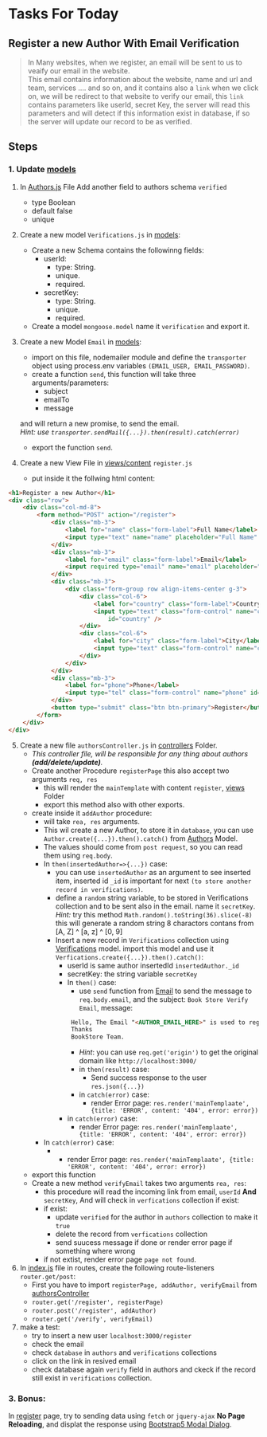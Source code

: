 # Tasks For Today

##  Register a new Author With Email Verification
> In Many websites, when we register, an email will be sent to us to veaify our email in the website. <br>
This email contains information about the website, name and url and team, services .... and so on, and it contains also a `link` when we click on, we will be redirect to that website to verify our email, this `link` contains parameters like userId, secret Key, the server will read this parameters and will detect if this information exist in database, if so the server will update our record to be as verified.

## Steps
### 1. Update [models](./models/)
1. In [Authors.js](./models/Authors.js) File Add another field to authors schema `verified`
    - type Boolean
    - default false
    - unique
2. Create a new model `Verifications.js` in [models](./models/):
    - Create a new Schema contains the followinng fields:
        - userId:
            - type: String.
            - unique.
            - required.
        - secretKey:
            - type: String.
            - unique.
            - required.
    - Create a model `mongoose.model` name it `verification` and export it.
3. Create a new Model `Email` in [models](./models/):
    - import on this file, nodemailer module and define the `transporter` object using process.env variables `(EMAIL_USER, EMAIL_PASSWORD)`.
    - create a function `send`, this function will take three arguments/parameters:
        * subject
        * emailTo
        * message

    and will return a new promise, to send the email.<br>
    *Hint: use `transporter.sendMail({...}).then(result).catch(error)`*
    - export the function `send`.
4. Create a new View File in [views/content](./views/content/) `register.js`
    - put inside it the follwing html content:
```html
<h1>Register a new Author</h1>
<div class="row">
    <div class="col-md-8">
        <form method="POST" action="/register">
            <div class="mb-3">
                <label for="name" class="form-label">Full Name</label>
                <input type="text" name="name" placeholder="Full Name" required class="form-control" id="fullName" />
            </div>
            <div class="mb-3">
                <label for="email" class="form-label">Email</label>
                <input required type="email" name="email" placeholder="Email" class="form-control" id="email" />
            </div>
            <div class="mb-3">
                <div class="form-group row align-items-center g-3">
                    <div class="col-6">
                        <label for="country" class="form-label">Country</label>
                        <input type="text" class="form-control" name="country" placeholder="Country" required
                            id="country" />
                    </div>
                    <div class="col-6">
                        <label for="city" class="form-label">City</label>
                        <input type="text" class="form-control" name="city" placeholder="City" required id="city" />
                    </div>
                </div>
            </div>
            <div class="mb-3">
                <label for="phone">Phone</label>
                <input type="tel" class="form-control" name="phone" id="phone" placeholder="Phone" />
            </div>
            <button type="submit" class="btn btn-primary">Register</button>
        </form>
    </div>
</div>
```
5. Create a new file `authorsController.js` in [controllers](./controllers/) Folder.
    - *This controller file, will be responsible for any thing about authors **(add/delete/update)**.*
    - Create another Procedure `registerPage` this also accept two arguments `req, res`
        - this will render the `mainTemplate` with content `register`,  [views](./views/) Folder
        - export this method also with other exports.
    - create inside it `addAuthor` procedure:
        * will take `rea, res` arguments.
        * This wil create a new Author, to store it in `database`, you can use `Author.create({...}).then().catch()` from [Authors](./models/Authors.js) Model.
        * The values should come from `post request`, so you can read them using `req.body`.
        * In `then(insertedAuthor=>{...})` case:
            - you can use `insertedAuthor` as an argument to see inserted item, inserted id `_id` is important for next `(to store another record in verifications)`.
            - define a `random` string variable, to be stored in Verifications collection and to be sent also in the email. name it `secretKey`. *Hint:* try this method `Math.random().toString(36).slice(-8)` this will generate a random string 8 charactors contans from [A, Z] ^ [a, z] ^ [0, 9]
            - Insert a new record in `Verifications` collection using [Verifications](./models/Verifications.js) model. import this model and use it `Verfications.create({...}).then().catch()`:
                - userId is same author insertedId `insertedAuthor._id`
                - secretKey: the string variable `secretKey`
                - In `then()` case:
                    - use `send` function from [Email](./models/Email.js) to send the message to `req.body.email`, and the subject: `Book Store Verify Email`, message: 
                    ```html
                     Hello, The Email "<AUTHOR_EMAIL_HERE>" is used to register in Our Book Store. To verify Your account please click on <a href="<ORIGIN_DOMAIN/verify?uerId=USER_ID&secretKey=SECRETKEY>">This Link</a>
                     Thanks
                     BookStore Team.
                    ```
                    - *Hint*: you can use `req.get('origin')` to get the original domain like `http://localhost:3000/`
                    - in `then(result)` case: 
                        - Send success response to the user `res.json({...})`
                    - in `catch(error)` case:
                        - render Error page: `res.render('mainTemplaate', {title: 'ERROR', content: '404', error: error})`
                - in `catch(error)` case:
                    - render Error page: `res.render('mainTemplaate', {title: 'ERROR', content: '404', error: error})`
        * In `catch(error)` case: 
            - - render Error page: `res.render('mainTemplaate', {title: 'ERROR', content: '404', error: error})`
    - export this function
    - Create a new method `verifyEmail` takes two arguments `rea, res`:
        - this procedure will read the incoming link from email, `userId` **And** `secretKey`, And will check in `verfications` collection if exist:
        - if exist:
            - update `verified` for the author in  `authors` collection to make it `true`
            - delete the record from `verfications` collection
            - send suucess message if done or render error page if something where wrong
        - if not extist, render error page `page not found`.
6. In [index.js](./routes/index.js) file in routes, create the following route-listeners `router.get/post`:
    - First you have to import `registerPage, addAuthor, verifyEmail` from [authorsController](./controllers/)
    - `router.get('/register', registerPage)`
    - `router.post('/register', addAuthor)`
    - `router.get('/verify', verifyEmail)`
7. make a test:
    - try to insert a new user `localhost:3000/register`
    - check the email
    - check `database` in `authors` and `verifications` collections
    - click  on the link in resived email
    - check database again `verify` field in authors and ckeck if the record still exist in `verifications` collection.

### 3. Bonus:
In [register](./views/content/register) page, try to sending data using `fetch` or `jquery-ajax` **No Page Reloading**, and displat the response using [Bootstrap5 Modal Dialog](https://www.w3schools.com/bootstrap5/bootstrap_modal.php).
        
    
